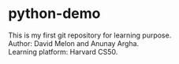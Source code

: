 # python-demo
This is my first git repository for learning purpose. 
<br>
Author: David Melon and Anunay Argha.
<br>
Learning platform: Harvard CS50.
